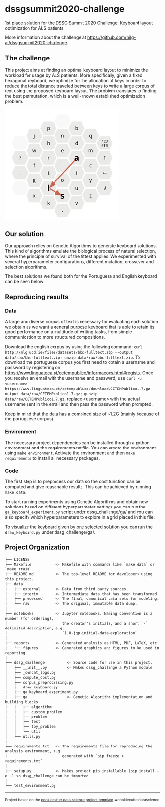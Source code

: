 dssgsummit2020-challenge
==============================

1st place solution for the DSSG Summit 2020 Challenge: Keyboard layout optimization for ALS patients 

More information about the challenge at https://github.com/nilg-ai/dssgsummit2020-challenge.

The challenge
------------
This project aims at finding an optimal keyboard layout to minimize the workload for usage by ALS patients. More specifically, given a fixed hexagonal keyboard, we optimize for the allocation of keys in order to reduce the total distance traveled between keys to write a large corpus of text using the proposed keyboard layout. The problem translates to finding the best permutation, which is a well-known established optimization problem. 

![alt text](https://raw.githubusercontent.com/nilg-ai/dssgsummit2020-challenge/master/images/image1.png "Keyboard Optimization")

Our solution
------------
Our approach relies on Genetic Algorithms to generate keyboard solutions. This kind of algorithms emulate the biological process of natural selection, where the principle of survival of the fittest applies. We experimented with several hyperparameter configurations, different mutation, crossover and selection algorithms. 

The best solutions we found both for the Portuguese and English keyboard can be seen below:

**<Insert best solution keyboard image here>**

Reproducing results
------------
### Data
A large and diverse corpus of text is necessary for evaluating each solution we obtain as we want a general purpose keyboard that is able to retain its good performance on a multitude of writing tasks, from simple communication to more structured compositions.

Download the english corpus by using the following command: `curl http://mlg.ucd.ie/files/datasets/bbc-fulltext.zip --output data/raw/bbc-fulltext.zip; unzip data/raw/bbc-fulltext.zip`. To download the portuguese corpus you first need to obtain a username and password by registering on https://www.linguateca.pt/cetempublico/informacoes.html#registo. Once you receive an email with the username and password, use `curl -u <username> https://www.linguateca.pt/cetempublico/download/CETEMPublico1.7.gz --output data/raw/CETEMPublico1.7.gz; gunzip data/raw/CETEMPublico1.7.gz`, replace \<username\> with the actual username sent in the email and then pass the password when prompted.

Keep in mind that the data has a combined size of ~1.2G (mainly because of the portuguese corpus).
### Environment
The necessary project dependencies can be installed through a python environment and the requirements.txt file. You can create the environment using `make environment`. Activate the environment and then `make requirements` to install all necessary packages. 

### Code
The first step is to preprocess our data so the cost function can be computed and give reasonable results. This can be achieved by running `make data`. 

To start running experiments using Genetic Algorithms and obtain new solutions based on different hyperparameter settings you can run the `ga_keyboard_experiment.py` script under dssg_challenge/ga/ and you can also specify which hyperparameters to explore in a grid placed in this file.

To visualize the keyboard given by one selected solution you can run the `draw_keyboard.py` under dssg_challenge/ga/.

Project Organization
------------

    ├── LICENSE
    ├── Makefile           <- Makefile with commands like `make data` or `make train`
    ├── README.md          <- The top-level README for developers using this project.
    ├── data
    │   ├── external       <- Data from third party sources.
    │   ├── interim        <- Intermediate data that has been transformed.
    │   ├── processed      <- The final, canonical data sets for modeling.
    |   └── raw            <- The original, immutable data dump.
    |
    ├── notebooks          <- Jupyter notebooks. Naming convention is a number (for ordering),
    │                         the creator's initials, and a short `-` delimited description, e.g.
    │                         `1.0-jqp-initial-data-exploration`.
    |
    ├── reports            <- Generated analysis as HTML, PDF, LaTeX, etc.
    │   └── figures        <- Generated graphics and figures to be used in reporting
    |
    ├── dssg_challenge          <- Source code for use in this project.
    │   ├── __init__.py         <- Makes dssg_challenge a Python module
    │   ├── _concat_logs.py
    │   ├── compute_cost.py
    │   ├── corpus_preprocessing.py
    │   ├── draw_keyboard.py
    │   ├── ga_keyboard_experiment.py
    │   ├── ga                  <- Genetic Algorithm implementation and building blocks
    │   │   ├── algorithm
    │   │   ├── custom_problem
    │   │   ├── problem
    │   │   ├── test
    │   │   ├── toy_problem
    │   │   └── util
    │   └── utils.py
    |
    ├── requirements.txt   <- The requirements file for reproducing the analysis environment, e.g.
    │                         generated with `pip freeze > requirements.txt`
    |
    ├── setup.py           <- Makes project pip installable (pip install -e .) so dssg_challenge can be imported
    |
    └── test_environment.py

--------

<p><small>Project based on the <a target="_blank" href="https://drivendata.github.io/cookiecutter-data-science/">cookiecutter data science project template</a>. #cookiecutterdatascience</small></p>
